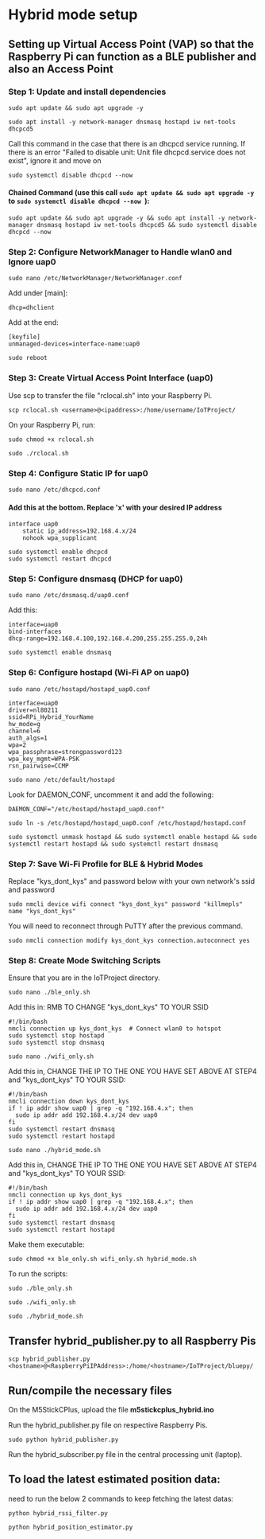 # Hybrid mode setup
## Setting up Virtual Access Point (VAP) so that the Raspberry Pi can function as a BLE publisher and also an Access Point
### Step 1: Update and install dependencies
```
sudo apt update && sudo apt upgrade -y
```
```
sudo apt install -y network-manager dnsmasq hostapd iw net-tools dhcpcd5
```

Call this command in the case that there is an dhcpcd service running. If there is an error "Failed to disable unit: Unit file dhcpcd.service does not exist", ignore it and move on
```
sudo systemctl disable dhcpcd --now 
```

#### Chained Command (use this call `sudo apt update && sudo apt upgrade -y` to `sudo systemctl disable dhcpcd --now `):
```
sudo apt update && sudo apt upgrade -y && sudo apt install -y network-manager dnsmasq hostapd iw net-tools dhcpcd5 && sudo systemctl disable dhcpcd --now 
```

### Step 2: Configure NetworkManager to Handle wlan0 and Ignore uap0
```
sudo nano /etc/NetworkManager/NetworkManager.conf
```
Add under [main]:
```
dhcp=dhclient
```
Add at the end:
```
[keyfile]
unmanaged-devices=interface-name:uap0
```
```
sudo reboot
```

### Step 3: Create Virtual Access Point Interface (uap0)
Use scp to transfer the file "rclocal.sh" into your Raspberry Pi.
```
scp rclocal.sh <username>@<ipaddress>:/home/username/IoTProject/
```
On your Raspberry Pi, run:
```
sudo chmod +x rclocal.sh
```
```
sudo ./rclocal.sh
```

### Step 4: Configure Static IP for uap0
```
sudo nano /etc/dhcpcd.conf
```
#### Add this at the bottom. Replace 'x' with your desired IP address
```
interface uap0
    static ip_address=192.168.4.x/24
    nohook wpa_supplicant
```
```
sudo systemctl enable dhcpcd
sudo systemctl restart dhcpcd
```

### Step 5: Configure dnsmasq (DHCP for uap0)
```
sudo nano /etc/dnsmasq.d/uap0.conf
```
Add this:
```
interface=uap0
bind-interfaces
dhcp-range=192.168.4.100,192.168.4.200,255.255.255.0,24h
```
```
sudo systemctl enable dnsmasq
```

### Step 6: Configure hostapd (Wi-Fi AP on uap0)
```
sudo nano /etc/hostapd/hostapd_uap0.conf
```
```
interface=uap0
driver=nl80211
ssid=RPi_Hybrid_YourName
hw_mode=g
channel=6
auth_algs=1
wpa=2
wpa_passphrase=strongpassword123
wpa_key_mgmt=WPA-PSK
rsn_pairwise=CCMP
```
```
sudo nano /etc/default/hostapd
```
Look for DAEMON_CONF, uncomment it and add the following:
```
DAEMON_CONF="/etc/hostapd/hostapd_uap0.conf"
```
```
sudo ln -s /etc/hostapd/hostapd_uap0.conf /etc/hostapd/hostapd.conf
```
```
sudo systemctl unmask hostapd && sudo systemctl enable hostapd && sudo systemctl restart hostapd && sudo systemctl restart dnsmasq
```

### Step 7: Save Wi-Fi Profile for BLE & Hybrid Modes
Replace "kys_dont_kys" and password below with your own network's ssid and password
```
sudo nmcli device wifi connect "kys_dont_kys" password "killmepls" name "kys_dont_kys"
```
You will need to reconnect through PuTTY after the previous command.
```
sudo nmcli connection modify kys_dont_kys connection.autoconnect yes
```


### Step 8: Create Mode Switching Scripts
Ensure that you are in the IoTProject directory.
```
sudo nano ./ble_only.sh
```
Add this in: RMB TO CHANGE "kys_dont_kys" TO YOUR SSID
```
#!/bin/bash
nmcli connection up kys_dont_kys  # Connect wlan0 to hotspot
sudo systemctl stop hostapd
sudo systemctl stop dnsmasq
```

```
sudo nano ./wifi_only.sh
```
Add this in, CHANGE THE IP TO THE ONE YOU HAVE SET ABOVE AT STEP4 and "kys_dont_kys" TO YOUR SSID:
```
#!/bin/bash
nmcli connection down kys_dont_kys
if ! ip addr show uap0 | grep -q "192.168.4.x"; then
  sudo ip addr add 192.168.4.x/24 dev uap0
fi
sudo systemctl restart dnsmasq
sudo systemctl restart hostapd
```

```
sudo nano ./hybrid_mode.sh
```
Add this in, CHANGE THE IP TO THE ONE YOU HAVE SET ABOVE AT STEP4 and "kys_dont_kys" TO YOUR SSID:
```
#!/bin/bash
nmcli connection up kys_dont_kys
if ! ip addr show uap0 | grep -q "192.168.4.x"; then
  sudo ip addr add 192.168.4.x/24 dev uap0
fi
sudo systemctl restart dnsmasq
sudo systemctl restart hostapd
```
Make them executable:
```
sudo chmod +x ble_only.sh wifi_only.sh hybrid_mode.sh
```

To run the scripts:
```
sudo ./ble_only.sh
```
```
sudo ./wifi_only.sh
```
```
sudo ./hybrid_mode.sh
```

## Transfer hybrid_publisher.py to all Raspberry Pis
```
scp hybrid_publisher.py <hostname>@<RaspberryPiIPAddress>:/home/<hostname>/IoTProject/bluepy/
```
## Run/compile the necessary files 
On the M5StickCPlus, upload the file **m5stickcplus_hybrid.ino**

Run the hybrid_publisher.py file on respective Raspberry Pis.
```
sudo python hybrid_publisher.py
```

Run the hybrid_subscriber.py file in the central processing unit (laptop).

## To load the latest estimated position data:
need to run the below 2 commands to keep fetching the latest datas:
```
python hybrid_rssi_filter.py
```
```
python hybrid_position_estimator.py
```